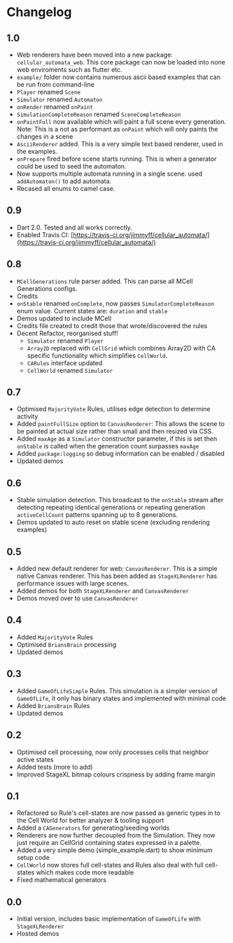 # Changelog

## 1.0

- Web renderers have been moved into a new package: `cellular_automata_web`. This core package can now be loaded into none web enviroments such as flutter etc.
- `example/` folder now contains numerous ascii based examples that can be run from command-line
- `Player` renamed `Scene`
- `Simulator` renamed `Automaton`
- `onRender` renamed `onPaint`
- `SimulationCompleteReason` renamed `SceneCompleteReason`
- `onPaintFull` now available which will paint a full scene every generation. Note: This is a not as performant as `onPaint` which will only paints the changes in a scene
- `AsciiRenderer` added. This is a very simple text based renderer, used in the examples.
- `onPrepare` fired before scene starts running. This is when a generator could be used to seed the automaton.
- Now supports multiple automata running in a single scene. used `addAutomaton()` to add automata.
- Recased all enums to camel case.

## 0.9

- Dart 2.0. Tested and all works correctly.
- Enabled Travis CI: [https://travis-ci.org/jimmyff/cellular_automata/](https://travis-ci.org/jimmyff/cellular_automata/)

## 0.8

- `MCellGenerations` rule parser added. This can parse all MCell Generations configs.
- Credits
- `onStable` renamed `onComplete`, now passes `SimulatorCompleteReason` enum value. Current states are: `duration` and `stable`
- Demos updated to include MCell
- Credits file created to credit those that wrote/discovered the rules
- Decent Refactor, reorganised stuff!
  - `Simulator` renamed `Player`
  - `Array2D` replaced with `CellGrid` which combines Array2D with CA specific functionality which simplifies `CellWorld`.
  - `CARules` interface updated
  - `CellWorld` renamed `Simulator`

## 0.7

- Optimised `MajorityVote` Rules, utilises edge detection to determine activity
- Added `paintFullSize` option to `CanvasRenderer`: This allows the scene to be painted at actual size rather than small and then resized via CSS.
- Added `maxAge` as a `Simulator` constructor parameter, if this is set then `onStable` is called when the generation count surpasses `maxAge`
- Added `package:logging` so debug information can be enabled / disabled
- Updated demos

## 0.6

- Stable simulation detection. This broadcast to the `onStable` stream after detecting repeating identical generations or repeating generation `activeCellCount` patterns spanning up to 8 generations.
- Demos updated to auto reset on stable scene (excluding rendering examples)

## 0.5

- Added new default renderer for web: `CanvasRenderer`. This is a simple native Canvas renderer. This has been added as `StageXLRenderer` has performance issues with large scenes.
- Added demos for both `StageXLRenderer` and `CanvasRenderer`
- Demos moved over to use `CanvasRenderer`

## 0.4

- Added `MajorityVote` Rules
- Optimised `BriansBrain` processing
- Updated demos

## 0.3

- Added `GameOfLifeSimple` Rules. This simulation is a simpler version of `GameOfLife`, it only has binary states and implemented with minimal code
- Added `BriansBrain` Rules
- Updated demos

## 0.2

- Optimised cell processing, now only processes cells that neighbor active states
- Added tests (more to add)
- Improved StageXL bitmap colours crispness by adding frame margin

## 0.1

- Refactored so Rule's cell-states are now passed as generic types in to the Cell World for better analyzer & tooling support
- Added a `CAGenerators` for generating/seeding worlds
- Renderers are now further decoupled from the Simulation. They now just require an CellGrid containing states expressed in a palette.
- Added a very simple demo (simple_example.dart) to show minimum setup code
- `CellWorld` now stores full cell-states and Rules also deal with full cell-states which makes code more readable
- Fixed mathematical generators

## 0.0

- Initial version, includes basic implementation of `GameOfLife` with `StageXLRenderer`
- Hosted demos
